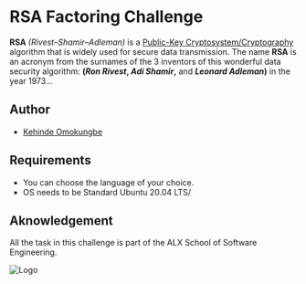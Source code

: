 # RSA Factoring Challenge

**RSA** *(Rivest–Shamir–Adleman)* is a [Public-Key Cryptosystem/Cryptography](https://en.wikipedia.org/wiki/Public-key_cryptography) algorithm that is widely used for secure data transmission. The name **RSA** is an acronym from the surnames of the 3 inventors of this wonderful data security algorithm: **(*Ron Rivest*, *Adi Shamir*,** and ***Leonard Adleman*)** in the year 1973...

## Author
- [Kehinde Omokungbe](https://www.github.com/OK-CodeClinic)

## Requirements
- You can choose the language of your choice.
- OS needs to be Standard Ubuntu 20.04 LTS/

## Aknowledgement
All the task in this challenge is part of the ALX School of Software Engineering.

![Logo](https://i0.wp.com/aceworldpub.com.ng/wp-content/uploads/2022/03/unnamed.png?resize=880%2C528&ssl=1)
